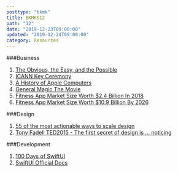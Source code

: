 ```yaml
---
posttype: "bkmk"
title: BKMKS12
path: "12"
date: "2019-12-23T09:00:00"
updated: "2019-12-24T09:00:00"
category: Resources
---
```


###Business
1. [The Obvious, the Easy, and the Possible](https://m.signalvnoise.com/the-obvious-the-easy-and-the-possible/)
1. [ICANN Key Ceremony](https://www.youtube.com/watch?v=b9j-sfP9GUU)
1. [A History of Apple Computers](https://www.thoughtco.com/the-history-of-apple-computers-1991454)
1. [General Magic The Movie](https://www.generalmagicthemovie.com/)
1. [Fitness App Market Size Worth $2.4 Billion In 2018](https://www.grandviewresearch.com/industry-analysis/fitness-app-market)
1. [Fitness App Market Size Worth $10.9 Billion By 2026](https://www.prnewswire.com/news-releases/fitness-app-market-size-worth-10-9-billion-by-2026--cagr-21-1-grand-view-research-inc-300910138.html)


###Design
1. [55 of the most actionable ways to scale design](https://www.abstract.com/blog/55-ways-to-scale-design/)
1. [Tony Fadell TED2015 - The first secret of design is ... noticing](https://www.ted.com/talks/tony_fadell_the_first_secret_of_design_is_noticing)

###Development
1. [100 Days of SwiftUI](https://www.hackingwithswift.com/100/swiftui)
1. [SwiftUI Official Docs](https://developer.apple.com/documentation/swiftui)
